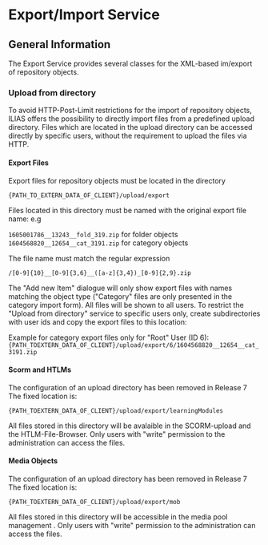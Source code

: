 # Export/Import Service

## General Information
The Export Service provides several classes for the XML-based im/export of repository objects.

### Upload from directory

To avoid HTTP-Post-Limit restrictions for the import of repository objects, ILIAS 
offers the possibility to directly import files from a predefined upload directory.
Files which are located in the upload directory can be accessed directly by specific users, without
the requirement to upload the files via HTTP.

#### Export Files
Export files for repository objects must be located in the directory
 
`{PATH_TO_EXTERN_DATA_OF_CLIENT}/upload/export`

Files located in this directory must be named with the original export file name: e.g

`1605001786__13243__fold_319.zip` for folder objects
`1604568820__12654__cat_3191.zip` for category objects

The file name must match the regular expression
  
`/[0-9]{10}__[0-9]{3,6}__([a-z]{3,4})_[0-9]{2,9}.zip`

The "Add new Item" dialogue will only show export files with names matching the object 
type ("Category" files are only presented in the category import form).
All files will be shown to all users. 
To restrict the "Upload from directory" service to specific users only, create 
subdirectories with user ids and copy the export files to this location:

Example for category export files only for "Root" User (ID 6):
`{PATH_TOEXTERN_DATA_OF_CLIENT}/upload/export/6/1604568820__12654__cat_3191.zip`

#### Scorm and HTLMs
The configuration of an upload directory has been removed in Release 7
The fixed location is: 

`{PATH_TOEXTERN_DATA_OF_CLIENT}/upload/export/learningModules`

All files stored in this directory will be avalaible in the SCORM-upload 
and the HTLM-File-Browser. Only users with "write" permission to the administration
can access the files.

#### Media Objects
The configuration of an upload directory has been removed in Release 7
The fixed location is: 

`{PATH_TOEXTERN_DATA_OF_CLIENT}/upload/export/mob`

All files stored in this directory will be accessible in the media pool management . 
Only users with "write" permission to the administration can access the files.